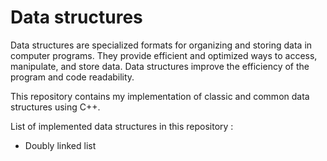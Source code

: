# Data structures
Data structures are specialized formats for organizing and storing data in computer programs. They provide efficient and optimized ways to access, manipulate, and store data.
Data structures improve the efficiency of the program and code readability.

This repository contains my implementation of classic and common data structures using C++.

List of implemented data structures in this repository :
- Doubly linked list
